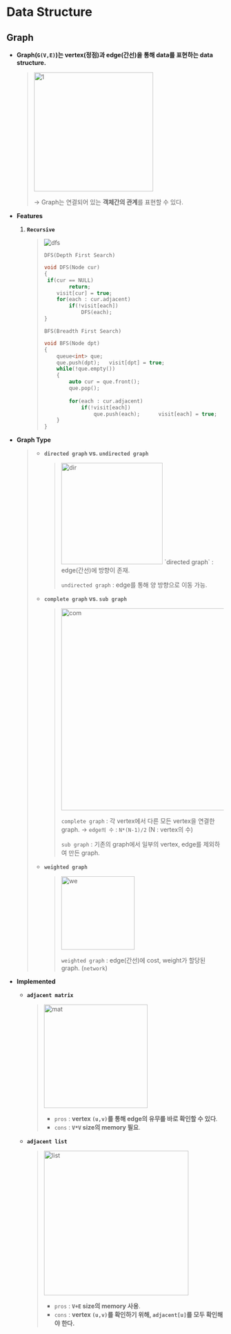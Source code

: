 # Data Structure

## Graph

- **Graph(`G(V,E)`)는 vertex(정점)과 edge(간선)을 통해 data를 표현하는 data structure.**
  
  > <img width="276" alt="1" src="https://user-images.githubusercontent.com/23169707/73608675-3705d300-4609-11ea-8c54-58730c3305d4.png">
  >
  > → Graph는 연결되어 있는 **객체간의 관계**를 표현할 수 있다.
  
- **Features**

  1. **`Recursive`**
  
     > ![dfs](https://user-images.githubusercontent.com/23169707/73608616-91eafa80-4608-11ea-9dca-57f543e9da73.gif)
     >
     > `DFS(Depth First Search)`
     >
     > ```c++
     > void DFS(Node cur)
     > {
     > 	if(cur == NULL)
     >         return;
     >     visit[cur] = true;
     >     for(each : cur.adjacent)
     >         if(!visit[each])
     >             DFS(each);
     > }
     > ```
     >
     > `BFS(Breadth First Search)`
     >
     > ```c++
     > void BFS(Node dpt)
     > {
     >     queue<int> que;    
     >     que.push(dpt);	visit[dpt] = true;
     >     while(!que.empty())
     >     {
     >         auto cur = que.front();
     >         que.pop();
     >         
     >         for(each : cur.adjacent)
     >             if(!visit[each])
     >                 que.push(each);		visit[each] = true;
     >     }
     > }
     > ```
  
- **Graph Type**

  > * **`directed graph` vs. `undirected graph`**
  >
  >   > <img width="235" alt="dir" src="https://user-images.githubusercontent.com/23169707/73608280-7aaa0e00-4604-11ea-85df-3429941c07b3.png">
  >   > `directed graph` : edge(간선)에 방향이 존재.
  >   >
  >   > `undirected graph` : edge를 통해 양 방향으로 이동 가능.
  >
  > * **`complete graph` vs. `sub graph`**
  >
  >   > <img width="468" alt="com" src="https://user-images.githubusercontent.com/23169707/73608359-5bf84700-4605-11ea-8690-236b75c5fe1d.png">
  >   >
  >   > `complete graph` : 각 vertex에서 다른 모든 vertex을 연결한 graph. 
  >   > 	→ `edge의 수` : `N*(N-1)/2` (N : vertex의 수)
  >   >
  >   > `sub graph` : 기존의 graph에서 일부의 vertex, edge를 제외하여 만든 graph.
  >
  > * **`weighted graph`**
  >
  >   > <img width="170" alt="we" src="https://user-images.githubusercontent.com/23169707/73608373-8813c800-4605-11ea-8fd3-6b4c75495599.png">
  >   >
  >   > `weighted graph` : edge(간선)에 cost, weight가 할당된 graph. (`network`)


- **Implemented**

  * **`adjacent matrix`**

    > <img width="240" alt="mat" src="https://user-images.githubusercontent.com/23169707/73608454-7383ff80-4606-11ea-8eb1-4ce69e835a93.png">
    >
    > * `pros` :  **vertex `(u,v)`를 통해 edge의 유무를 바로 확인할 수 있다**.
    > * `cons` : **`V*V` size의 memory 필요**.

  * **`adjacent list`**

    > <img width="335" alt="list" src="https://user-images.githubusercontent.com/23169707/73608455-754dc300-4606-11ea-898a-b3919035535e.png">
    >
    > * `pros` : **`V+E` size의 memory 사용**.
    > * `cons` : **vertex `(u,v)`를 확인하기 위해, `adjacent[u]`를 모두 확인해야 한다.**


